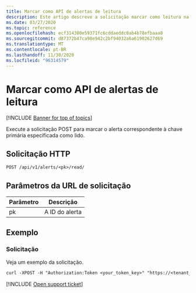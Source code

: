 ```yaml
---
title: Marcar como API de alertas de leitura
description: Este artigo descreve a solicitação marcar como leitura na API de alertas do Cloud App Security.
ms.date: 03/27/2020
ms.topic: reference
ms.openlocfilehash: ecf314300e59371fc6cddaeddc0ab4b78efbaaa0
ms.sourcegitcommit: d87372b47ca98e942c2bf94032a6a61902627d69
ms.translationtype: MT
ms.contentlocale: pt-BR
ms.lasthandoff: 11/30/2020
ms.locfileid: "96314579"
---
```

# <a name="mark-as-read---alerts-api"></a>Marcar como API de alertas de leitura

[!INCLUDE [Banner for top of topics](includes/banner.md)]

Execute a solicitação POST para marcar o alerta correspondente à chave primária especificada como lido.

## <a name="http-request"></a>Solicitação HTTP

```rest
POST /api/v1/alerts/<pk>/read/
```

## <a name="request-url-parameters"></a>Parâmetros da URL de solicitação

| Parâmetro | Descrição |
| --- | --- |
| pk | A ID do alerta |

## <a name="example"></a>Exemplo

### <a name="request"></a>Solicitação

Veja um exemplo da solicitação.

```rest
curl -XPOST -H "Authorization:Token <your_token_key>" "https://<tenant_id>.<tenant_region>.contoso.com/api/v1/alerts/<pk>/read/"
```

[!INCLUDE [Open support ticket](includes/support.md)]
